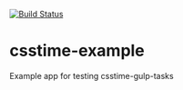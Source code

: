 [![Build Status](https://travis-ci.org/csstime/csstime-example.svg?branch=master)](https://travis-ci.org/csstime/csstime-example)

# csstime-example
Example app for testing csstime-gulp-tasks
